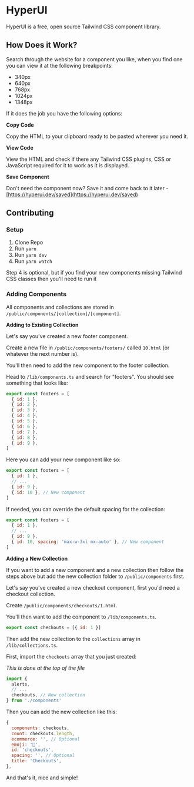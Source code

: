 # HyperUI

HyperUI is a free, open source Tailwind CSS component library.

## How Does it Work?

Search through the website for a component you like, when you find one you can view it at the following breakpoints:

- 340px
- 640px
- 768px
- 1024px
- 1348px

If it does the job you have the following options:

**Copy Code**

Copy the HTML to your clipboard ready to be pasted wherever you need it.

**View Code**

View the HTML and check if there any Tailwind CSS plugins, CSS or JavaScript required for it to work as it is displayed.

**Save Component**

Don't need the component now? Save it and come back to it later - [https://hyperui.dev/saved](https://hyperui.dev/saved)

## Contributing

### Setup

1. Clone Repo
2. Run `yarn`
3. Run `yarn dev`
4. Run `yarn watch`

Step 4 is optional, but if you find your new components missing Tailwind CSS classes then you'll need to run it

### Adding Components

All components and collections are stored in `/public/components/[collection]/[component]`.

**Adding to Existing Collection**

Let's say you've created a new footer component.

Create a new file in `/public/components/footers/` called `10.html` (or whatever the next number is).

You'll then need to add the new component to the footer collection.

Head to `/lib/components.ts` and search for "footers". You should see something that looks like:

```js
export const footers = [
  { id: 1 },
  { id: 2 },
  { id: 3 },
  { id: 4 },
  { id: 5 },
  { id: 6 },
  { id: 7 },
  { id: 8 },
  { id: 9 },
]
```

Here you can add your new component like so:

```js
export const footers = [
  { id: 1 },
  // ...
  { id: 9 },
  { id: 10 }, // New component
]
```

If needed, you can override the default spacing for the collection:

```js
export const footers = [
  { id: 1 },
  // ...
  { id: 9 },
  { id: 10, spacing: 'max-w-3xl mx-auto' }, // New component
]
```

**Adding a New Collection**

If you want to add a new component and a new collection then follow the steps above but add the new collection folder to `/public/components` first.

Let's say you've created a new checkout component, first you'd need a checkout collection.

Create `/public/components/checkouts/1.html`.

You'll then want to add the component to `/lib/components.ts`.

```js
export const checkouts = [{ id: 1 }]
```

Then add the new collection to the `collections` array in `/lib/collections.ts`.

First, import the `checkouts` array that you just created:

_This is done at the top of the file_

```js
import {
  alerts,
  // ...
  checkouts, // New collection
} from './components'
```

Then you can add the new collection like this:

```js
{
  components: checkouts,
  count: checkouts.length,
  ecommerce: '', // Optional
  emoji: '💸',
  id: 'checkouts',
  spacing: '', // Optional
  title: 'Checkouts',
},
```

And that's it, nice and simple!
